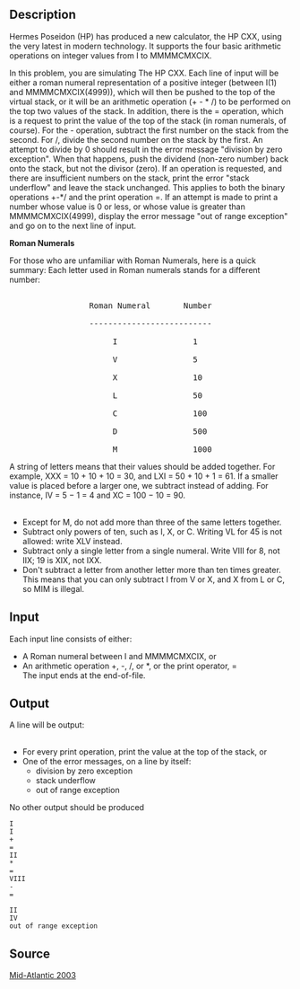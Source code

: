 <h2>Description</h2><p>Hermes Poseidon (HP) has produced a new calculator, the HP CXX, using the very latest in modern technology. It supports the four basic arithmetic operations on integer values from I to MMMMCMXCIX.
</p>In this problem, you are simulating The HP CXX. Each line of input will be either a roman numeral representation of a positive integer (between I(1) and MMMMCMXCIX(4999)), which will then be pushed to the top of the virtual stack, or it will be an arithmetic operation (+ - * /) to be performed on the top two values of the stack. In addition, there is the = operation, which is a request to print the value of the top of the stack (in roman numerals, of course).
For the - operation, subtract the first number on the stack from the second. For /, divide the second number on the stack by the first. An attempt to divide by 0 should result in the error message "division by zero exception". When that happens, push the dividend (non-zero number) back onto the stack, but not the divisor (zero).
If an operation is requested, and there are insufficient numbers on the stack, print the error "stack underflow" and leave the stack unchanged. This applies to both the binary operations +-*/ and the print operation =.
If an attempt is made to print a number whose value is 0 or less, or whose value is greater than MMMMCMXCIX(4999), display the error message "out of range exception" and go on to the next line of input.

<b>Roman Numerals</b><p>
</p>For those who are unfamiliar with Roman Numerals, here is a quick summary:
Each letter used in Roman numerals stands for a different number:
<center><pre><br>Roman Numeral       Number
<br>--------------------------
<br>     I                1   
<br>     V                5   
<br>     X                10  
<br>     L                50  
<br>     C                100 
<br>     D                500 
<br>     M                1000</pre></center><p>
</p>A string of letters means that their values should be added together. For example, XXX = 10 + 10 + 10 = 30, and LXI = 50 + 10 + 1 = 61. If a smaller value is placed before a larger one,
we subtract instead of adding. For instance, IV = 5 − 1 = 4 and XC = 100 − 10 = 90.
<ul>
<br><li> Except for M, do not add more than three of the same letters together.
<br></li><li> Subtract only powers of ten, such as I, X, or C. Writing VL for 45 is not allowed: write XLV instead.
<br></li><li> Subtract only a single letter from a single numeral. Write VIII for 8, not IIX; 19 is XIX, not IXX.
<br></li><li> Don't subtract a letter from another letter more than ten times greater. This means that you can only subtract I from V or X, and X from L or C, so MIM is illegal.
<br></li></ul><h2>Input</h2><p>Each input line consists of either:
</p><ul><li>A Roman numeral between I and MMMMCMXCIX, or
<br></li><li>An arithmetic operation +, -, /, or *, or the print operator, =
<br>The input ends at the end-of-file.</li></ul><h2>Output</h2><p>A line will be output:
</p><ul>
<br><li>For every print operation, print the value at the top of the stack, or
<br></li><li>One of the error messages, on a line by itself:
<br><ul><li>division by zero exception
<br></li><li>stack underflow
<br></li><li>out of range exception</li></ul></li></ul><p>
</p>No other output should be produced<pre><code class="language-input1">I
I
+
=
II
*
=
VIII
-
=</code></pre><pre><code class="language-output1">II
IV
out of range exception</code></pre><h2>Source</h2><a href="searchproblem?field=source&amp;key=Mid-Atlantic+2003">Mid-Atlantic 2003</a>